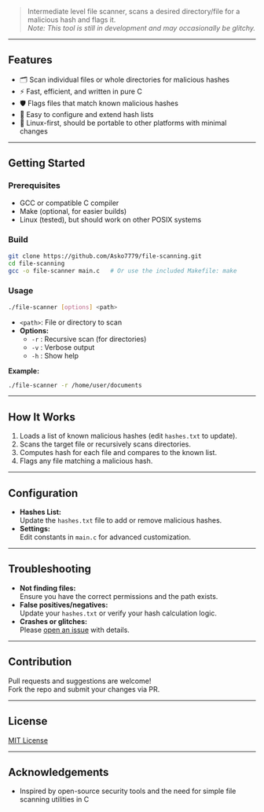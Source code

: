
> Intermediate level file scanner, scans a desired directory/file for a malicious hash and flags it.  
> _Note: This tool is still in development and may occasionally be glitchy._

---

## Features

- 🗂️ Scan individual files or whole directories for malicious hashes
- ⚡ Fast, efficient, and written in pure C
- 🛡️ Flags files that match known malicious hashes
- 📝 Easy to configure and extend hash lists
- 🐧 Linux-first, should be portable to other platforms with minimal changes

---

## Getting Started

### Prerequisites

- GCC or compatible C compiler
- Make (optional, for easier builds)
- Linux (tested), but should work on other POSIX systems

### Build

```bash
git clone https://github.com/Asko7779/file-scanning.git
cd file-scanning
gcc -o file-scanner main.c   # Or use the included Makefile: make
```

### Usage

```bash
./file-scanner [options] <path>
```

- `<path>`: File or directory to scan
- **Options:**
  - `-r` : Recursive scan (for directories)
  - `-v` : Verbose output
  - `-h` : Show help

**Example:**

```bash
./file-scanner -r /home/user/documents
```

---

## How It Works

1. Loads a list of known malicious hashes (edit `hashes.txt` to update).
2. Scans the target file or recursively scans directories.
3. Computes hash for each file and compares to the known list.
4. Flags any file matching a malicious hash.

---

## Configuration

- **Hashes List:**  
  Update the `hashes.txt` file to add or remove malicious hashes.
- **Settings:**  
  Edit constants in `main.c` for advanced customization.

---

## Troubleshooting

- **Not finding files:**  
  Ensure you have the correct permissions and the path exists.
- **False positives/negatives:**  
  Update your `hashes.txt` or verify your hash calculation logic.
- **Crashes or glitches:**  
  Please [open an issue](https://github.com/Asko7779/file-scanning/issues) with details.

---

## Contribution

Pull requests and suggestions are welcome!  
Fork the repo and submit your changes via PR.

---

## License

[MIT License](LICENSE)

---

## Acknowledgements

- Inspired by open-source security tools and the need for simple file scanning utilities in C
